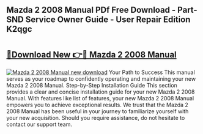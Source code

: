 ## Mazda 2 2008 Manual PDf Free Download - Part-SND Service Owner Guide - User Repair Edition K2qgc

# <h2><a href="http://bc98251.oget.top/?id=Mazda+2+2008+Manual">🔗Download New 👉🔴 Mazda 2 2008 Manual</a></h2>

[![Mazda 2 2008 Manual new download](https://i.imgur.com/5g1atiW.png)](http://bc98251.oget.top/?id=Mazda+2+2008+Manual)
Your Path to Success This manual serves as your roadmap to confidently operating and maintaining your new Mazda 2 2008 Manual. Step-by-Step Installation Guide This section provides a clear and concise installation guide for your new Mazda 2 2008 Manual. With features like list of features, your new Mazda 2 2008 Manual empowers you to achieve exceptional results. We trust that the Mazda 2 2008 Manual has been useful in your journey to familiarize yourself with your new acquisition. Should you require assistance, do not hesitate to contact our support team.
